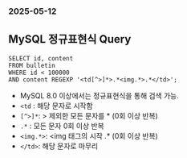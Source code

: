 ### 2025-05-12

## MySQL 정규표현식 Query
```
SELECT id, content 
FROM bulletin 
WHERE id < 100000 
AND content REGEXP '<td[^>]*>.*<img.*>.*</td>';
```
- MySQL 8.0 이상에서는 정규표현식을 통해 검색 가능.
- `<td` : 해당 문자로 시작함
- `[^>]*`: > 제외한 모든 문자를 * (0회 이상 반복)
- `.*` : 모든 문자 0회 이상 반복
- `<img.*>`: <img 태그의 시작 .* (0회 이상 반복)
- `</td>`: 해당 문자로 마무리
